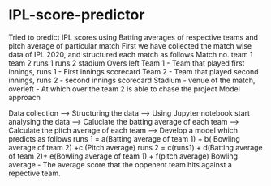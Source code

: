 # IPL-score-predictor
Tried to predict IPL scores using Batting averages of respective teams and pitch average of particular match
First we have collected the match wise data of IPL 2020, and structured each match as follows
  Match no.  team 1       team 2           runs 1         runs 2           stadium                Overs left
 Team 1 - Team that played first innings, runs 1 - First innings scorecard
 Team 2 - Team that played second innings, runs 2 - second innings scorecard
 Stadium - venue of the match, overleft - At which over the team 2 is able to chase the project
 Model approach
 
 Data collection --> Structuring the data --> Using Jupyter notebook start analysing the data --> Caluclate the batting average of each team --> Calculate the pitch    average of each team --> Develop a model which predicts as follows
                                                    runs 1 = a(Batting average of team 1) + b( Bowling average of team 2) +c (Pitch average)
                                                    runs 2 =  c(runs1) + d(Batting average of team 2)+ e(Bowling average of team 1) + f(pitch average)
                                   Bowling average - The average score that the oppenent team hits against a repective team.
 
